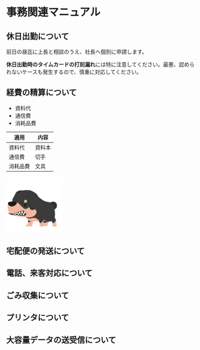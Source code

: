 # 事務関連マニュアル
## 休日出勤について
前日の昼迄に上長と相談のうえ、社長へ個別に申請します。

**休日出勤時のタイムカードの打刻漏れ**には特に注意してください。最悪、認められないケースも発生するので、慎重に対応してください。
## 経費の精算について
- 資料代
- 通信費
- 消耗品費

|適用 |内容
|-- |--
|資料代 |資料本<br>
|通信費|切手 <br>
|消耗品費|文具<br>

![れんげ](img/Renge1.png)
## 宅配便の発送について
## 電話、来客対応について
## ごみ収集について
## プリンタについて
## 大容量データの送受信について